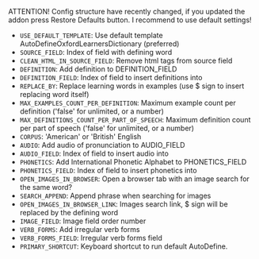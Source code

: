 ATTENTION!
Config structure have recently changed, if you updated the addon press Restore Defaults button.
I recommend to use default settings!

* `USE_DEFAULT_TEMPLATE`: Use default template AutoDefineOxfordLearnersDictionary (preferred)
* `SOURCE_FIELD`: Index of field with defining word
* `CLEAN_HTML_IN_SOURCE_FIELD`: Remove html tags from source field
* `DEFINITION`: Add definition to DEFINITION_FIELD
* `DEFINITION_FIELD`: Index of field to insert definitions into
* `REPLACE_BY`: Replace learning words in examples (use $ sign to insert replacing word itself)
* `MAX_EXAMPLES_COUNT_PER_DEFINITION`: Maximum example count per definition ('false' for unlimited, or a number)
* `MAX_DEFINITIONS_COUNT_PER_PART_OF_SPEECH`: Maximum definition count per part of speech ('false' for unlimited, or a number)
* `CORPUS`: 'American' or 'British' English
* `AUDIO`: Add audio of pronunciation to AUDIO_FIELD
* `AUDIO_FIELD`: Index of field to insert audio into
* `PHONETICS`: Add International Phonetic Alphabet to PHONETICS_FIELD
* `PHONETICS_FIELD`: Index of field to insert phonetics into
* `OPEN_IMAGES_IN_BROWSER`: Open a browser tab with an image search for the same word?
* `SEARCH_APPEND`: Append phrase when searching for images
* `OPEN_IMAGES_IN_BROWSER_LINK`: Images search link, $ sign will be replaced by the defining word
* `IMAGE_FIELD`: Image field order number
* `VERB_FORMS`: Add irregular verb forms
* `VERB_FORMS_FIELD`: Irregular verb forms field
* `PRIMARY_SHORTCUT`: Keyboard shortcut to run default AutoDefine.